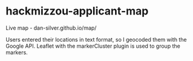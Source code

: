 hackmizzou-applicant-map
========================
Live map - dan-silver.github.io/map/

Users entered their locations in text format, so I geocoded them with the Google API.  Leaflet with the markerCluster plugin is used to group the markers.

